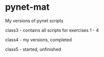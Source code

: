 pynet-mat
=========

My versions of pynet scripts


class3 - contains all scripts for exercises 1 - 4

class4 - my versions, completed

class5 - started, unfinished
